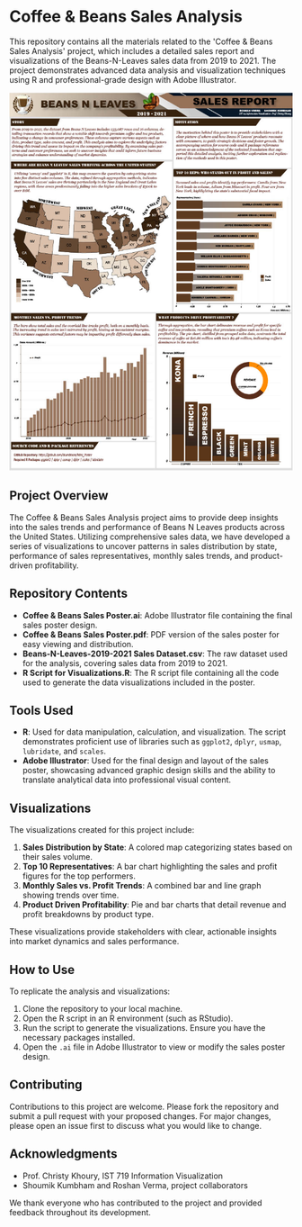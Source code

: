 # Coffee & Beans Sales Analysis

This repository contains all the materials related to the 'Coffee & Beans Sales Analysis' project, which includes a detailed sales report and visualizations of the Beans-N-Leaves sales data from 2019 to 2021. The project demonstrates advanced data analysis and visualization techniques using R and professional-grade design with Adobe Illustrator.

![Coffee & Beans Sales Poster](https://github.com/skumbham/Coffee-Beans-Sales-Poster/blob/main/Readme%20Poster.jpg?raw=true)

## Project Overview

The Coffee & Beans Sales Analysis project aims to provide deep insights into the sales trends and performance of Beans N Leaves products across the United States. Utilizing comprehensive sales data, we have developed a series of visualizations to uncover patterns in sales distribution by state, performance of sales representatives, monthly sales trends, and product-driven profitability.

## Repository Contents

- **Coffee & Beans Sales Poster.ai**: Adobe Illustrator file containing the final sales poster design.
- **Coffee & Beans Sales Poster.pdf**: PDF version of the sales poster for easy viewing and distribution.
- **Beans-N-Leaves-2019-2021 Sales Dataset.csv**: The raw dataset used for the analysis, covering sales data from 2019 to 2021.
- **R Script for Visualizations.R**: The R script file containing all the code used to generate the data visualizations included in the poster.

## Tools Used

- **R**: Used for data manipulation, calculation, and visualization. The script demonstrates proficient use of libraries such as `ggplot2`, `dplyr`, `usmap`, `lubridate`, and `scales`.
- **Adobe Illustrator**: Used for the final design and layout of the sales poster, showcasing advanced graphic design skills and the ability to translate analytical data into professional visual content.

## Visualizations

The visualizations created for this project include:
1. **Sales Distribution by State**: A colored map categorizing states based on their sales volume.
2. **Top 10 Representatives**: A bar chart highlighting the sales and profit figures for the top performers.
3. **Monthly Sales vs. Profit Trends**: A combined bar and line graph showing trends over time.
4. **Product Driven Profitability**: Pie and bar charts that detail revenue and profit breakdowns by product type.

These visualizations provide stakeholders with clear, actionable insights into market dynamics and sales performance.

## How to Use

To replicate the analysis and visualizations:
1. Clone the repository to your local machine.
2. Open the R script in an R environment (such as RStudio).
3. Run the script to generate the visualizations. Ensure you have the necessary packages installed.
4. Open the `.ai` file in Adobe Illustrator to view or modify the sales poster design.

## Contributing

Contributions to this project are welcome. Please fork the repository and submit a pull request with your proposed changes. For major changes, please open an issue first to discuss what you would like to change.

## Acknowledgments

- Prof. Christy Khoury, IST 719 Information Visualization
- Shoumik Kumbham and Roshan Verma, project collaborators

We thank everyone who has contributed to the project and provided feedback throughout its development.

